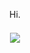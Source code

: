 <div align=center>
    <p style="margin-bottom: 1.50em;">Hi.</p>
    <img src="https://external-content.duckduckgo.com/iu/?u=http%3A%2F%2Flh5.ggpht.com%2F_w7hc896RY5I%2FTT6LGZJ1_2I%2FAAAAAAAAA1Y%2FhtwpksU0vOM%2FJustaway-manufacture2.gif&f=1&nofb=1&ipt=9347f5b967afde712a1bedc8cccb3dfbb6ced610a11c25deb474545ff4fa7e3e&ipo=images" />
</div>
